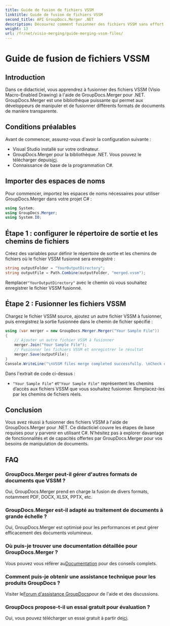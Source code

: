 ```yaml
---
title: Guide de fusion de fichiers VSSM
linktitle: Guide de fusion de fichiers VSSM
second_title: API GroupDocs.Merger .NET
description: Découvrez comment fusionner des fichiers VSSM sans effort à l'aide de GroupDocs.Merger pour .NET. Guide étape par étape pour les développeurs C#.
weight: 13
url: /fr/net/visio-merging/guide-merging-vssm-files/
---
```


# Guide de fusion de fichiers VSSM

## Introduction
Dans ce didacticiel, vous apprendrez à fusionner des fichiers VSSM (Visio Macro-Enabled Drawing) à l'aide de GroupDocs.Merger pour .NET. GroupDocs.Merger est une bibliothèque puissante qui permet aux développeurs de manipuler et de fusionner différents formats de documents de manière transparente.
## Conditions préalables
Avant de commencer, assurez-vous d'avoir la configuration suivante :
- Visual Studio installé sur votre ordinateur.
-  GroupDocs.Merger pour la bibliothèque .NET. Vous pouvez le télécharger depuis[ici](https://releases.groupdocs.com/merger/net/).
- Connaissance de base de la programmation C#.

## Importer des espaces de noms
Pour commencer, importez les espaces de noms nécessaires pour utiliser GroupDocs.Merger dans votre projet C# :
```csharp
using System; 
using GroupDocs.Merger;
using System.IO;
```
## Étape 1 : configurer le répertoire de sortie et les chemins de fichiers
Créez des variables pour définir le répertoire de sortie et les chemins de fichiers où le fichier VSSM fusionné sera enregistré :
```csharp
string outputFolder = "YourOutputDirectory";
string outputFile = Path.Combine(outputFolder, "merged.vssm");
```
 Remplacer`"YourOutputDirectory"` avec le chemin où vous souhaitez enregistrer le fichier VSSM fusionné.
## Étape 2 : Fusionner les fichiers VSSM
Chargez le fichier VSSM source, ajoutez un autre fichier VSSM à fusionner, puis enregistrez la sortie fusionnée dans le chemin de fichier spécifié :
```csharp
using (var merger = new GroupDocs.Merger.Merger("Your Sample File"))
{
    // Ajouter un autre fichier VSSM à fusionner
    merger.Join("Your Sample File");
    // Fusionner les fichiers VSSM et enregistrer le résultat
    merger.Save(outputFile);
}
Console.WriteLine("\nVSSM files merge completed successfully. \nCheck output in {0}", outputFolder);
```
Dans l'extrait de code ci-dessus :
- `"Your Sample File"` et`"Your Sample File"` représentent les chemins d’accès aux fichiers VSSM que vous souhaitez fusionner. Remplacez-les par les chemins de fichiers réels.

## Conclusion
Vous avez réussi à fusionner des fichiers VSSM à l'aide de GroupDocs.Merger pour .NET. Ce didacticiel couvre les étapes de base requises pour y parvenir en utilisant C#. N'hésitez pas à explorer davantage de fonctionnalités et de capacités offertes par GroupDocs.Merger pour vos besoins de manipulation de documents.

## FAQ
### GroupDocs.Merger peut-il gérer d'autres formats de documents que VSSM ?
Oui, GroupDocs.Merger prend en charge la fusion de divers formats, notamment PDF, DOCX, XLSX, PPTX, etc.
### GroupDocs.Merger est-il adapté au traitement de documents à grande échelle ?
Oui, GroupDocs.Merger est optimisé pour les performances et peut gérer efficacement des documents volumineux.
### Où puis-je trouver une documentation détaillée pour GroupDocs.Merger ?
 Vous pouvez vous référer au[Documentation](https://tutorials.groupdocs.com/merger/net/) pour des conseils complets.
### Comment puis-je obtenir une assistance technique pour les produits GroupDocs ?
 Visiter le[Forum d'assistance GroupDocs](https://forum.groupdocs.com/c/merger/32)pour de l'aide et des discussions.
### GroupDocs propose-t-il un essai gratuit pour évaluation ?
 Oui, vous pouvez télécharger un essai gratuit à partir de[ici](https://releases.groupdocs.com/).